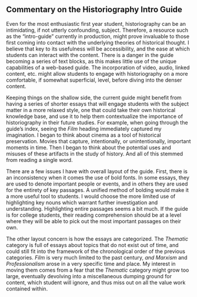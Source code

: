 ## Commentary on the Historiography Intro Guide

Even for the most enthusiastic first year student, historiography can be an intimidating, if not utterly confounding, subject.  Therefore, a resource such as the “intro-guide” currently in production, might prove invaluable to those first coming into contact with the underlying theories of historical thought.  I believe that key to its usefulness will be accessibility, and the ease at which students can interact with the content.  There is a danger in the guide becoming a series of text blocks, as this makes little use of the unique capabilities of a web-based guide.  The incorporation of video, audio, linked content, etc. might allow students to engage with historiography on a more comfortable, if somewhat superficial, level, before diving into the denser content.

Keeping things on the shallow side, the current guide might benefit from having a series of shorter essays that will engage students with the subject matter in a more relaxed style, one that could take their own historical knowledge base, and use it to help them contextualize the importance of historiography in their future studies.  For example, when going through the guide’s index, seeing the _Film_ heading immediately captured my imagination.  I began to think about cinema as a tool of historical preservation.  Movies that capture, intentionally, or unintentionally, important moments in time.  Then I began to think about the potential uses and misuses of these artifacts in the study of history.  And all of this stemmed from reading a single word.

There are a few issues I have with overall layout of the guide.  First, there is an inconsistency when it comes the use of bold fonts.  In some essays, they are used to denote important people or events, and in others they are used for the entirety of key passages.  A unified method of bolding would make it a more useful tool to students.  I would choose the more limited use of highlighting key nouns which warrant further investigation and understanding.  Highlighting entire passages seems a bit much.  If the guide is for college students, their reading comprehension should be at a level where they will be able to pick out the most important passages on their own. 

The other layout concern is how the essays are categorized.  The _Thematic_ category is full of essays about topics that do not exist out of time, and could still fit into the framework of the chronological order of the previous categories.  _Film_ is very much limited to the past century, _and Marxism_ and _Professionalism_ arose in a very specific time and place.  My interest in moving them comes from a fear that the _Thematic_ category might grow too large, eventually devolving into a miscellaneous dumping ground for content, which student will ignore, and thus miss out on all the value work contained within.
